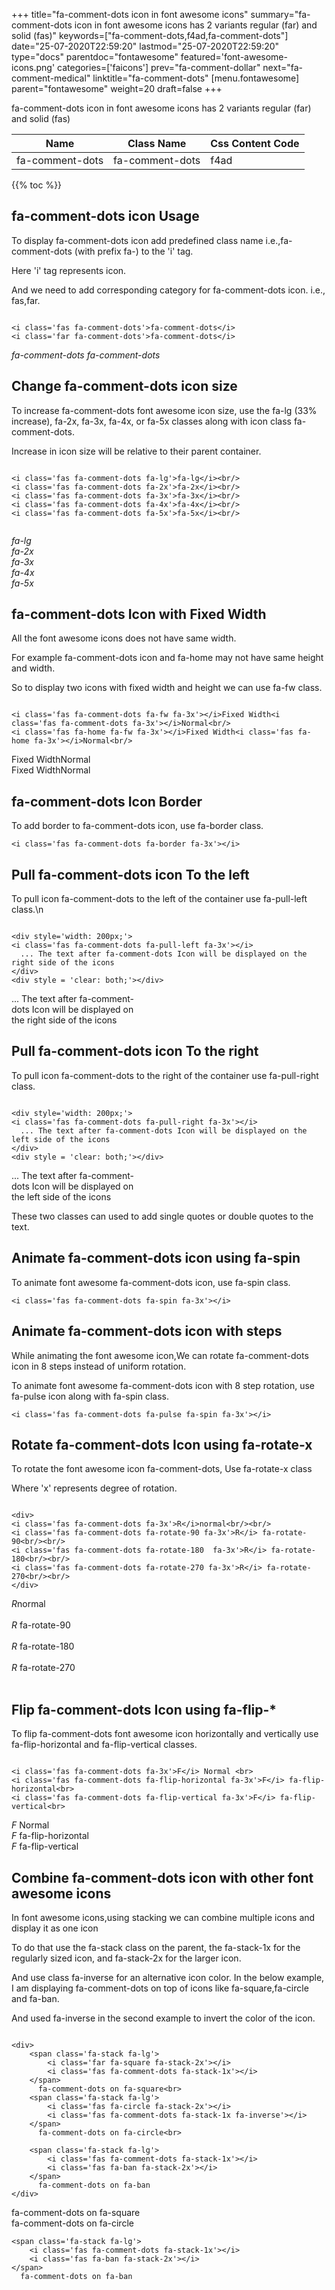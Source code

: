 +++
title="fa-comment-dots icon in font awesome icons"
summary="fa-comment-dots icon in font awesome icons has 2 variants regular (far) and solid (fas)"
keywords=["fa-comment-dots,f4ad,fa-comment-dots"]
date="25-07-2020T22:59:20"
lastmod="25-07-2020T22:59:20"
type="docs"
parentdoc="fontawesome"
featured='font-awesome-icons.png'
categories=['faicons']
prev="fa-comment-dollar"
next="fa-comment-medical"
linktitle="fa-comment-dots"
[menu.fontawesome]
parent="fontawesome"
weight=20
draft=false
+++


fa-comment-dots icon in font awesome icons has 2 variants regular (far) and solid (fas)

<div class='table-responsive'><table class='table'><thead><tr><th>Name</th><th>Class Name</th><th>Css Content Code</th></tr></thead><tbody><tr><td>fa-comment-dots</td><td>fa-comment-dots</td><td>f4ad</td></tr></tbody></table></div>


{{% toc %}}


## fa-comment-dots icon Usage

To display fa-comment-dots icon add predefined class name i.e.,fa-comment-dots (with prefix fa-) to the 'i' tag.

Here 'i' tag represents icon.

And we need to add corresponding category for fa-comment-dots icon. i.e., fas,far.


```

<i class='fas fa-comment-dots'>fa-comment-dots</i>
<i class='far fa-comment-dots'>fa-comment-dots</i>
```

<i class='fas fa-comment-dots'>fa-comment-dots</i>
<i class='far fa-comment-dots'>fa-comment-dots</i>




## Change fa-comment-dots icon size
To increase fa-comment-dots font awesome icon size, use the fa-lg (33% increase), fa-2x, fa-3x, fa-4x, or fa-5x classes along with icon class fa-comment-dots.

Increase in icon size will be relative to their parent container. 

```

<i class='fas fa-comment-dots fa-lg'>fa-lg</i><br/>
<i class='fas fa-comment-dots fa-2x'>fa-2x</i><br/>
<i class='fas fa-comment-dots fa-3x'>fa-3x</i><br/>
<i class='fas fa-comment-dots fa-4x'>fa-4x</i><br/>
<i class='fas fa-comment-dots fa-5x'>fa-5x</i><br/>
            
```

<i class='fas fa-comment-dots fa-lg'>fa-lg</i><br/>
<i class='fas fa-comment-dots fa-2x'>fa-2x</i><br/>
<i class='fas fa-comment-dots fa-3x'>fa-3x</i><br/>
<i class='fas fa-comment-dots fa-4x'>fa-4x</i><br/>
<i class='fas fa-comment-dots fa-5x'>fa-5x</i><br/>
            



## fa-comment-dots Icon with Fixed Width 

All the font awesome icons does not have same width.

For example fa-comment-dots icon and fa-home may not have same height and width.

So to display two icons with fixed width and height we can use fa-fw class.


```

<i class='fas fa-comment-dots fa-fw fa-3x'></i>Fixed Width<i class='fas fa-comment-dots fa-3x'></i>Normal<br/>
<i class='fas fa-home fa-fw fa-3x'></i>Fixed Width<i class='fas fa-home fa-3x'></i>Normal<br/>
```

<i class='fas fa-comment-dots fa-fw fa-3x'></i>Fixed Width<i class='fas fa-comment-dots fa-3x'></i>Normal<br/>
<i class='fas fa-home fa-fw fa-3x'></i>Fixed Width<i class='fas fa-home fa-3x'></i>Normal<br/>



## fa-comment-dots Icon Border 

To add border to fa-comment-dots icon, use fa-border class.


```
<i class='fas fa-comment-dots fa-border fa-3x'></i>

```
<i class='fas fa-comment-dots fa-border fa-3x'></i>





## Pull fa-comment-dots icon To the left

To pull icon fa-comment-dots to the left of the container use fa-pull-left class.\n

```

<div style='width: 200px;'>
<i class='fas fa-comment-dots fa-pull-left fa-3x'></i>
  ... The text after fa-comment-dots Icon will be displayed on the right side of the icons
</div>
<div style = 'clear: both;'></div>
```

<div style='width: 200px;'>
<i class='fas fa-comment-dots fa-pull-left fa-3x'></i>
  ... The text after fa-comment-dots Icon will be displayed on the right side of the icons
</div>
<div style = 'clear: both;'></div>




## Pull fa-comment-dots icon To the right
To pull icon fa-comment-dots to the right of the container use fa-pull-right class.

```

<div style='width: 200px;'>
<i class='fas fa-comment-dots fa-pull-right fa-3x'></i>
  ... The text after fa-comment-dots Icon will be displayed on the left side of the icons
</div>
<div style = 'clear: both;'></div>
```

<div style='width: 200px;'>
<i class='fas fa-comment-dots fa-pull-right fa-3x'></i>
  ... The text after fa-comment-dots Icon will be displayed on the left side of the icons
</div>
<div style = 'clear: both;'></div>

These two classes can used to add single quotes or double quotes to the text.


## Animate fa-comment-dots icon using fa-spin
To animate font awesome fa-comment-dots icon, use fa-spin class.

```
<i class='fas fa-comment-dots fa-spin fa-3x'></i>
```
<i class='fas fa-comment-dots fa-spin fa-3x'></i>




## Animate fa-comment-dots icon with steps
While animating the font awesome icon,We can rotate fa-comment-dots icon in 8 steps instead of uniform rotation.

To animate font awesome fa-comment-dots icon with 8 step rotation, use fa-pulse icon along with fa-spin class.


```
<i class='fas fa-comment-dots fa-pulse fa-spin fa-3x'></i>

```
<i class='fas fa-comment-dots fa-pulse fa-spin fa-3x'></i>





## Rotate fa-comment-dots Icon using fa-rotate-x
To rotate the font awesome icon fa-comment-dots, Use fa-rotate-x class

Where 'x' represents degree of rotation.


```

<div>
<i class='fas fa-comment-dots fa-3x'>R</i>normal<br/><br/>
<i class='fas fa-comment-dots fa-rotate-90 fa-3x'>R</i> fa-rotate-90<br/><br/> 
<i class='fas fa-comment-dots fa-rotate-180  fa-3x'>R</i> fa-rotate-180<br/><br/> 
<i class='fas fa-comment-dots fa-rotate-270 fa-3x'>R</i> fa-rotate-270<br/><br/>
</div>
```

<div>
<i class='fas fa-comment-dots fa-3x'>R</i>normal<br/><br/>
<i class='fas fa-comment-dots fa-rotate-90 fa-3x'>R</i> fa-rotate-90<br/><br/> 
<i class='fas fa-comment-dots fa-rotate-180  fa-3x'>R</i> fa-rotate-180<br/><br/> 
<i class='fas fa-comment-dots fa-rotate-270 fa-3x'>R</i> fa-rotate-270<br/><br/>
</div>




## Flip fa-comment-dots Icon using fa-flip-*
To flip fa-comment-dots font awesome icon horizontally and vertically use fa-flip-horizontal and fa-flip-vertical classes. 

```

<i class='fas fa-comment-dots fa-3x'>F</i> Normal <br>
<i class='fas fa-comment-dots fa-flip-horizontal fa-3x'>F</i> fa-flip-horizontal<br>
<i class='fas fa-comment-dots fa-flip-vertical fa-3x'>F</i> fa-flip-vertical<br>
```

<i class='fas fa-comment-dots fa-3x'>F</i> Normal <br>
<i class='fas fa-comment-dots fa-flip-horizontal fa-3x'>F</i> fa-flip-horizontal<br>
<i class='fas fa-comment-dots fa-flip-vertical fa-3x'>F</i> fa-flip-vertical<br>




## Combine fa-comment-dots icon with other font awesome icons
In font awesome icons,using stacking we can combine multiple icons and display it as one icon 

To do that use the fa-stack class on the parent, the fa-stack-1x for the regularly sized icon, and fa-stack-2x for the larger icon.

And use class fa-inverse for an alternative icon color. 
In the below example, I am displaying fa-comment-dots on top of icons like fa-square,fa-circle and fa-ban.

And used fa-inverse in the second example to invert the color of the icon.

```

<div>
    <span class='fa-stack fa-lg'>
        <i class='far fa-square fa-stack-2x'></i>
        <i class='fas fa-comment-dots fa-stack-1x'></i>
    </span>
      fa-comment-dots on fa-square<br>
    <span class='fa-stack fa-lg'>
        <i class='fas fa-circle fa-stack-2x'></i>
        <i class='fas fa-comment-dots fa-stack-1x fa-inverse'></i>
    </span>
      fa-comment-dots on fa-circle<br>

    <span class='fa-stack fa-lg'>
        <i class='fas fa-comment-dots fa-stack-1x'></i>
        <i class='fas fa-ban fa-stack-2x'></i>
    </span>
      fa-comment-dots on fa-ban
</div>
```

<div>
    <span class='fa-stack fa-lg'>
        <i class='far fa-square fa-stack-2x'></i>
        <i class='fas fa-comment-dots fa-stack-1x'></i>
    </span>
      fa-comment-dots on fa-square<br>
    <span class='fa-stack fa-lg'>
        <i class='fas fa-circle fa-stack-2x'></i>
        <i class='fas fa-comment-dots fa-stack-1x fa-inverse'></i>
    </span>
      fa-comment-dots on fa-circle<br>

    <span class='fa-stack fa-lg'>
        <i class='fas fa-comment-dots fa-stack-1x'></i>
        <i class='fas fa-ban fa-stack-2x'></i>
    </span>
      fa-comment-dots on fa-ban
</div>






